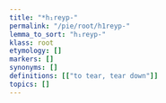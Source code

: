 ```yaml
---
title: "*h₁reyp-"
permalink: "/pie/root/h1reyp-"
lemma_to_sort: "h₁reyp-"
klass: root
etymology: []
markers: []
synonyms: []
definitions: [["to tear, tear down"]]
topics: []
---
```

